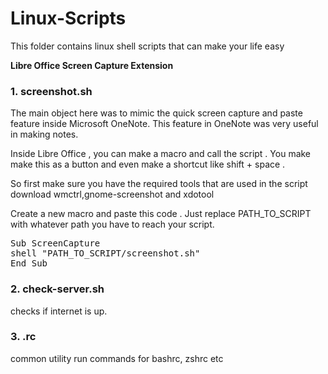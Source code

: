 # Linux-Scripts
This folder contains linux shell scripts that can make your life easy

<b>Libre Office Screen Capture Extension</b><br>

### 1. screenshot.sh

The main object here was to mimic the quick screen capture and paste feature inside Microsoft OneNote. 
This feature in OneNote was very useful in making notes.

Inside Libre Office , you can make a macro and call the script . You make make this as a button and even make a shortcut
like shift + space .

So first make sure you have the required tools that are used in the script
download 
    wmctrl,gnome-screenshot and xdotool

Create a new macro and paste this code . Just replace PATH_TO_SCRIPT with whatever path you have to reach your script.
<pre>
Sub ScreenCapture
shell "PATH_TO_SCRIPT/screenshot.sh"
End Sub 
</pre>

### 2. check-server.sh 
checks if internet is up.

### 3. .rc
common utility  run commands for bashrc, zshrc etc
